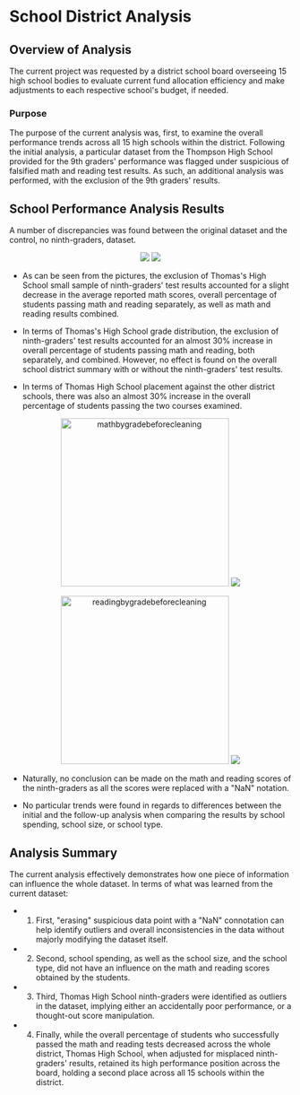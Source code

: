 # School District Analysis

## Overview of Analysis
The current project was requested by a district school board overseeing 15 high school bodies to evaluate current fund allocation efficiency and make adjustments to each respective school's budget, if needed.

### Purpose
The purpose of the current analysis was, first, to examine the overall performance trends across all 15 high schools within the district. Following the initial analysis, a particular dataset from the Thompson High School provided for the 9th graders' performance was flagged under suspicious of falsified math and reading test results. As such, an additional analysis was performed, with the exclusion of the 9th graders' results.

## School Performance Analysis Results
A number of discrepancies was found between the original dataset and the control, no ninth-graders, dataset.

<p align="center">
  <img src="https://user-images.githubusercontent.com/99566803/160524501-c268e303-9250-4d7f-bf92-5cf33adab5e2.png" />
  <img src="https://user-images.githubusercontent.com/99566803/160524505-e128dddb-bcc6-476e-a875-ac7258e44c7d.png" />
</p>

* As can be seen from the pictures, the exclusion of Thomas's High School small sample of ninth-graders' test results accounted for a slight decrease in the average reported math scores, overall percentage of students passing math and reading separately, as well as math and reading results combined.

* In terms of Thomas's High School grade distribution, the exclusion of ninth-graders' test results accounted for an almost 30% increase in overall percentage of students passing math and reading, both separately, and combined. However, no effect is found on the overall school district summary with or without the ninth-graders' test results.

* In terms of Thomas High School placement against the other district schools, there was also an almost 30% increase in the overall percentage of students passing the two courses examined.

<p align="center">
<img width="300" alt="mathbygradebeforecleaning" src="https://user-images.githubusercontent.com/99566803/160527987-6f4db02d-ed08-44b9-a9f1-baafe901a369.png">
<img src="https://user-images.githubusercontent.com/99566803/160528003-a56371f9-54f3-41a4-b5b8-cf4b801814db.png" /></p>
<p align="center">
<img width="300" alt="readingbygradebeforecleaning" src="https://user-images.githubusercontent.com/99566803/160528005-36435376-b0b5-43c6-833c-79af970ef44b.png">
<img src="https://user-images.githubusercontent.com/99566803/160528008-84a7606e-3270-4e57-bba4-dbe09f70d348.png" />
</p>

* Naturally, no conclusion can be made on the math and reading scores of the ninth-graders as all the scores were replaced with a "NaN" notation.

* No particular trends were found in regards to differences between the initial and the follow-up analysis when comparing the results by school spending, school size, or school type.

## Analysis Summary
The current analysis effectively demonstrates how one piece of information can influence the whole dataset. In terms of what was learned from the current dataset:

* 1. First, "erasing" suspicious data point with a "NaN" connotation can help identify outliers and overall inconsistencies in the data without majorly modifying the dataset itself.

* 2. Second, school spending, as well as the school size, and the school type, did not have an influence on the math and reading scores obtained by the students.

* 3. Third, Thomas High School ninth-graders were identified as outliers in the dataset, implying either an accidentally poor performance, or a thought-out score manipulation.

* 4. Finally, while the overall percentage of students who successfully passed the math and reading tests decreased across the whole district, Thomas High School, when adjusted for misplaced ninth-graders' results, retained its high performance position across the board, holding a second place across all 15 schools within the district.
